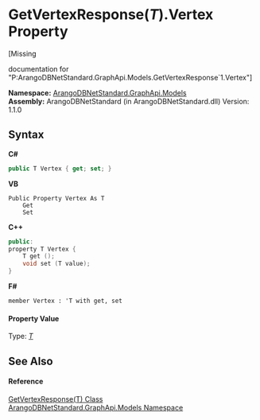 # GetVertexResponse(*T*).Vertex Property 
 

\[Missing <summary> documentation for "P:ArangoDBNetStandard.GraphApi.Models.GetVertexResponse`1.Vertex"\]

**Namespace:**&nbsp;<a href="6fb2338d-d8f7-f9c1-2056-1702fe9bf954">ArangoDBNetStandard.GraphApi.Models</a><br />**Assembly:**&nbsp;ArangoDBNetStandard (in ArangoDBNetStandard.dll) Version: 1.1.0

## Syntax

**C#**<br />
``` C#
public T Vertex { get; set; }
```

**VB**<br />
``` VB
Public Property Vertex As T
	Get
	Set
```

**C++**<br />
``` C++
public:
property T Vertex {
	T get ();
	void set (T value);
}
```

**F#**<br />
``` F#
member Vertex : 'T with get, set

```


#### Property Value
Type: <a href="ee040d9e-e0a4-5046-783b-11f895185fd5">*T*</a>

## See Also


#### Reference
<a href="ee040d9e-e0a4-5046-783b-11f895185fd5">GetVertexResponse(T) Class</a><br /><a href="6fb2338d-d8f7-f9c1-2056-1702fe9bf954">ArangoDBNetStandard.GraphApi.Models Namespace</a><br />